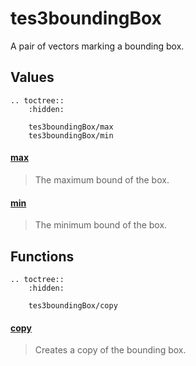 # tes3boundingBox

A pair of vectors marking a bounding box.

## Values

```eval_rst
.. toctree::
    :hidden:

    tes3boundingBox/max
    tes3boundingBox/min
```

#### [max](tes3boundingBox/max.md)

> The maximum bound of the box.

#### [min](tes3boundingBox/min.md)

> The minimum bound of the box.

## Functions

```eval_rst
.. toctree::
    :hidden:

    tes3boundingBox/copy
```

#### [copy](tes3boundingBox/copy.md)

> Creates a copy of the bounding box.
